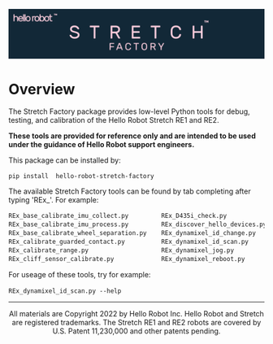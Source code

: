 ![](./docs/images/banner.png)
# Overview


The Stretch Factory package provides low-level Python tools for debug, testing,  and calibration of the Hello Robot Stretch RE1 and RE2. 

**These tools are provided for reference only and are intended to be used under the guidance of Hello Robot support engineers.** 

This package can be installed by:

```
pip install  hello-robot-stretch-factory
```

The available Stretch Factory tools can be found by tab completing after typing 'REx_'. For example:
```bash
REx_base_calibrate_imu_collect.py         REx_D435i_check.py                        REx_dynamixel_set_baud.py                 REx_stepper_calibration_run.py            REx_usb_reset.py
REx_base_calibrate_imu_process.py         REx_discover_hello_devices.py             REx_firmware_updater.py                   REx_stepper_calibration_YAML_to_flash.py  REx_wacc_calibrate.py
REx_base_calibrate_wheel_separation.py    REx_dynamixel_id_change.py                REx_gamepad_configure.py                  REx_stepper_ctrl_tuning.py                
REx_calibrate_guarded_contact.py          REx_dynamixel_id_scan.py                  REx_gripper_calibrate.py                  REx_stepper_gains.py                      
REx_calibrate_range.py                    REx_dynamixel_jog.py                      REx_hello_dynamixel_jog.py                REx_stepper_jog.py                        
REx_cliff_sensor_calibrate.py             REx_dynamixel_reboot.py                   REx_stepper_calibration_flash_to_YAML.py  REx_stepper_mechaduino_menu.py    

```
For useage of these tools, try for example:

`REx_dynamixel_id_scan.py --help`

------
<div align="center"> All materials are Copyright 2022 by Hello Robot Inc. Hello Robot and Stretch are registered trademarks. The Stretch RE1 and RE2 robots are covered by U.S. Patent 11,230,000 and other patents pending.</div>

